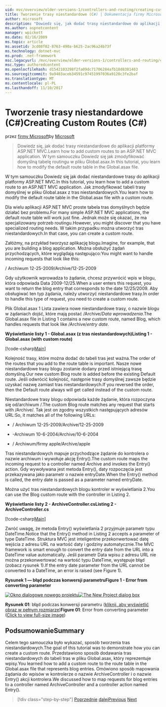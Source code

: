 ```yaml
---
uid: mvc/overview/older-versions-1/controllers-and-routing/creating-custom-routes-cs
title: Tworzenie trasy niestandardowe (C#) | Dokumentacja firmy Microsoft
author: microsoft
description: "Dowiedz się, jak dodać trasy niestandardowe do aplikacji platformy ASP.NET MVC. W tym samouczku Dowiedz się jak zmodyfikować domyślną tabelę routingu w pliku Global.asax."
ms.author: aspnetcontent
manager: wpickett
ms.date: 02/16/2009
ms.topic: article
ms.assetid: 3cd08f02-8763-490a-b625-2ac96a24b73f
ms.technology: dotnet-mvc
ms.prod: .net-framework
msc.legacyurl: /mvc/overview/older-versions-1/controllers-and-routing/creating-custom-routes-cs
msc.type: authoredcontent
ms.openlocfilehash: d1542103298f2fa09dc71706284afb18d8381403
ms.sourcegitcommit: 9a9483aceb34591c97451997036a9120c3fe2baf
ms.translationtype: MT
ms.contentlocale: pl-PL
ms.lasthandoff: 11/10/2017
---
```

<a name="creating-custom-routes-c"></a><span data-ttu-id="695eb-104">Tworzenie trasy niestandardowe (C#)</span><span class="sxs-lookup"><span data-stu-id="695eb-104">Creating Custom Routes (C#)</span></span>
====================
<span data-ttu-id="695eb-105">przez [firmy Microsoft](https://github.com/microsoft)</span><span class="sxs-lookup"><span data-stu-id="695eb-105">by [Microsoft](https://github.com/microsoft)</span></span>

> <span data-ttu-id="695eb-106">Dowiedz się, jak dodać trasy niestandardowe do aplikacji platformy ASP.NET MVC.</span><span class="sxs-lookup"><span data-stu-id="695eb-106">Learn how to add custom routes to an ASP.NET MVC application.</span></span> <span data-ttu-id="695eb-107">W tym samouczku Dowiedz się jak zmodyfikować domyślną tabelę routingu w pliku Global.asax.</span><span class="sxs-lookup"><span data-stu-id="695eb-107">In this tutorial, you learn how to modify the default route table in the Global.asax file.</span></span>


<span data-ttu-id="695eb-108">W tym samouczku Dowiedz się jak dodać niestandardowe trasy do aplikacji platformy ASP.NET MVC.</span><span class="sxs-lookup"><span data-stu-id="695eb-108">In this tutorial, you learn how to add a custom route to an ASP.NET MVC application.</span></span> <span data-ttu-id="695eb-109">Jak zmodyfikować tabeli trasy domyślnej w pliku Global.asax z tras niestandardowych.</span><span class="sxs-lookup"><span data-stu-id="695eb-109">You learn how to modify the default route table in the Global.asax file with a custom route.</span></span>

<span data-ttu-id="695eb-110">Dla wielu aplikacji ASP.NET MVC proste tabela tras domyślnych będzie działać bez problemu.</span><span class="sxs-lookup"><span data-stu-id="695eb-110">For many simple ASP.NET MVC applications, the default route table will work just fine.</span></span> <span data-ttu-id="695eb-111">Jednak może się okazać, że ma specjalizowany potrzeb routingu.</span><span class="sxs-lookup"><span data-stu-id="695eb-111">However, you might discover that you have specialized routing needs.</span></span> <span data-ttu-id="695eb-112">W takim przypadku można utworzyć tras niestandardowych.</span><span class="sxs-lookup"><span data-stu-id="695eb-112">In that case, you can create a custom route.</span></span>

<span data-ttu-id="695eb-113">Załóżmy, na przykład tworzysz aplikację blogu.</span><span class="sxs-lookup"><span data-stu-id="695eb-113">Imagine, for example, that you are building a blog application.</span></span> <span data-ttu-id="695eb-114">Można obsłużyć żądań przychodzących, które wyglądają następująco:</span><span class="sxs-lookup"><span data-stu-id="695eb-114">You might want to handle incoming requests that look like this:</span></span>

<span data-ttu-id="695eb-115">/ Archiwum 12-25-2009</span><span class="sxs-lookup"><span data-stu-id="695eb-115">/Archive/12-25-2009</span></span>

<span data-ttu-id="695eb-116">Gdy użytkownik wprowadza to żądanie, chcesz przywrócić wpis w blogu, która odpowiada Data 2009-12/25.</span><span class="sxs-lookup"><span data-stu-id="695eb-116">When a user enters this request, you want to return the blog entry that corresponds to the date 12/25/2009.</span></span> <span data-ttu-id="695eb-117">Aby obsługiwać ten typ żądania, należy utworzyć niestandardowe trasy.</span><span class="sxs-lookup"><span data-stu-id="695eb-117">In order to handle this type of request, you need to create a custom route.</span></span>

<span data-ttu-id="695eb-118">Plik Global.asax 1 Lista zawiera nowe niestandardowe trasy, o nazwie blogu w żądaniach dojść, które mają postać /Archive/*Data wprowadzenia*.</span><span class="sxs-lookup"><span data-stu-id="695eb-118">The Global.asax file in Listing 1 contains a new custom route, named Blog, which handles requests that look like /Archive/*entry date*.</span></span>

<span data-ttu-id="695eb-119">**Wyświetlanie listy 1 - Global.asax (z tras niestandardowych)**</span><span class="sxs-lookup"><span data-stu-id="695eb-119">**Listing 1 - Global.asax (with custom route)**</span></span>

[!code-csharp[Main](creating-custom-routes-cs/samples/sample1.cs)]

<span data-ttu-id="695eb-120">Kolejność trasy, które można dodać do tabeli tras jest ważna.</span><span class="sxs-lookup"><span data-stu-id="695eb-120">The order of the routes that you add to the route table is important.</span></span> <span data-ttu-id="695eb-121">Nasze nowe niestandardowe trasy blogu zostanie dodany przed istniejącą trasę domyślną.</span><span class="sxs-lookup"><span data-stu-id="695eb-121">Our new custom Blog route is added before the existing Default route.</span></span> <span data-ttu-id="695eb-122">Jeśli odwrócić kolejność, następnie trasy domyślnej zawsze będzie uzyskać nazwę zamiast tras niestandardowych.</span><span class="sxs-lookup"><span data-stu-id="695eb-122">If you reversed the order, then the Default route always will get called instead of the custom route.</span></span>

<span data-ttu-id="695eb-123">Niestandardowe trasy blogu odpowiada każde żądanie, która rozpoczyna się od/archiwum /.</span><span class="sxs-lookup"><span data-stu-id="695eb-123">The custom Blog route matches any request that starts with /Archive/.</span></span> <span data-ttu-id="695eb-124">Tak jest on zgodny wszystkich następujących adresów URL:</span><span class="sxs-lookup"><span data-stu-id="695eb-124">So, it matches all of the following URLs:</span></span>

- <span data-ttu-id="695eb-125">/ Archiwum 12-25-2009</span><span class="sxs-lookup"><span data-stu-id="695eb-125">/Archive/12-25-2009</span></span>

- <span data-ttu-id="695eb-126">-Archiwum 10-6-2004</span><span class="sxs-lookup"><span data-stu-id="695eb-126">/Archive/10-6-2004</span></span>

- <span data-ttu-id="695eb-127">/ Archiwum/firmy apple</span><span class="sxs-lookup"><span data-stu-id="695eb-127">/Archive/apple</span></span>

<span data-ttu-id="695eb-128">Tras niestandardowych mapuje przychodzące żądanie do kontrolera o nazwie archiwum i wywołuje akcję Entry().</span><span class="sxs-lookup"><span data-stu-id="695eb-128">The custom route maps the incoming request to a controller named Archive and invokes the Entry() action.</span></span> <span data-ttu-id="695eb-129">Gdy wywoływana jest metoda Entry(), daty rozpoczęcia jest przekazywana jako parametr o nazwie entryDate.</span><span class="sxs-lookup"><span data-stu-id="695eb-129">When the Entry() method is called, the entry date is passed as a parameter named entryDate.</span></span>

<span data-ttu-id="695eb-130">Można użyć tras niestandardowych blogu kontroler w wyświetlania 2.</span><span class="sxs-lookup"><span data-stu-id="695eb-130">You can use the Blog custom route with the controller in Listing 2.</span></span>

<span data-ttu-id="695eb-131">**Wyświetlanie listy 2 - ArchiveController.cs**</span><span class="sxs-lookup"><span data-stu-id="695eb-131">**Listing 2 - ArchiveController.cs**</span></span>

[!code-csharp[Main](creating-custom-routes-cs/samples/sample2.cs)]

<span data-ttu-id="695eb-132">Zwróć uwagę, że metoda Entry() wyświetlania 2 przyjmuje parametr typu DateTime.</span><span class="sxs-lookup"><span data-stu-id="695eb-132">Notice that the Entry() method in Listing 2 accepts a parameter of type DateTime.</span></span> <span data-ttu-id="695eb-133">Struktura MVC jest inteligentne przekonwertować datę wejścia z adresu URL na wartość daty i godziny automatycznie.</span><span class="sxs-lookup"><span data-stu-id="695eb-133">The MVC framework is smart enough to convert the entry date from the URL into a DateTime value automatically.</span></span> <span data-ttu-id="695eb-134">Jeśli parametr Data wpisu z adresu URL nie można przekonwertować na wartość typu DateTime, występuje błąd (zobacz rysunek 1).</span><span class="sxs-lookup"><span data-stu-id="695eb-134">If the entry date parameter from the URL cannot be converted to a DateTime, an error is raised (see Figure 1).</span></span>

<span data-ttu-id="695eb-135">**Rysunek 1 — błąd podczas konwersji parametru**</span><span class="sxs-lookup"><span data-stu-id="695eb-135">**Figure 1 - Error from converting parameter**</span></span>


<span data-ttu-id="695eb-136">[![Okno dialogowe nowego projektu](creating-custom-routes-cs/_static/image1.jpg)](creating-custom-routes-cs/_static/image1.png)</span><span class="sxs-lookup"><span data-stu-id="695eb-136">[![The New Project dialog box](creating-custom-routes-cs/_static/image1.jpg)](creating-custom-routes-cs/_static/image1.png)</span></span>

<span data-ttu-id="695eb-137">**Rysunek 01**: błąd podczas konwersji parametru ([kliknij, aby wyświetlić obraz w pełnym rozmiarze](creating-custom-routes-cs/_static/image2.png))</span><span class="sxs-lookup"><span data-stu-id="695eb-137">**Figure 01**: Error from converting parameter ([Click to view full-size image](creating-custom-routes-cs/_static/image2.png))</span></span>


## <a name="summary"></a><span data-ttu-id="695eb-138">Podsumowanie</span><span class="sxs-lookup"><span data-stu-id="695eb-138">Summary</span></span>

<span data-ttu-id="695eb-139">Celem tego samouczka było wykazać, sposób tworzenia tras niestandardowych.</span><span class="sxs-lookup"><span data-stu-id="695eb-139">The goal of this tutorial was to demonstrate how you can create a custom route.</span></span> <span data-ttu-id="695eb-140">Przedstawiono sposób dodawania tras niestandardowych do tabeli tras w pliku Global.asax, który reprezentuje wpisy.</span><span class="sxs-lookup"><span data-stu-id="695eb-140">You learned how to add a custom route to the route table in the Global.asax file that represents blog entries.</span></span> <span data-ttu-id="695eb-141">Omówiono sposób mapowania żądania do wpisów w kontrolerze o nazwie ArchiveController i o nazwie Entry() akcji kontrolera.</span><span class="sxs-lookup"><span data-stu-id="695eb-141">We discussed how to map requests for blog entries to a controller named ArchiveController and a controller action named Entry().</span></span>

>[!div class="step-by-step"]
<span data-ttu-id="695eb-142">[Poprzednie](aspnet-mvc-controllers-overview-cs.md)
[dalej](creating-a-route-constraint-cs.md)</span><span class="sxs-lookup"><span data-stu-id="695eb-142">[Previous](aspnet-mvc-controllers-overview-cs.md)
[Next](creating-a-route-constraint-cs.md)</span></span>
